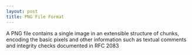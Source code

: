 ```yaml
---
layout: post
title: PNG File Format
---
```


A PNG file contains a single image in an extensible structure of chunks, encoding the basic pixels and other information such as textual comments and integrity checks documented in RFC 2083
